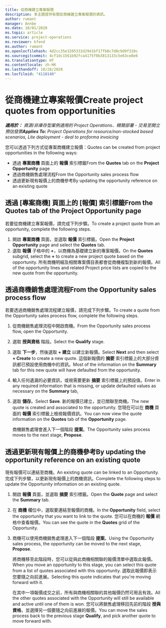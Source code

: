```yaml
---
title: 從商機建立專案報價
description: 本主題提供有關從商機建立專案報價的資訊。
author: rumant
manager: Annbe
ms.date: 10/01/2020
ms.topic: article
ms.service: project-operations
ms.reviewer: kfend
ms.author: rumant
ms.openlocfilehash: 4d2cc35e3205332d2941bf17fb8c7d8c9d9f310c
ms.sourcegitcommit: 4cf1dc1561b92fca4175f0b3813133c5e63ce8e6
ms.translationtype: HT
ms.contentlocale: zh-HK
ms.lasthandoff: 10/28/2020
ms.locfileid: "4118140"
---
```

# <a name="create-project-quotes-from-opportunities"></a><span data-ttu-id="4eac0-103">從商機建立專案報價</span><span class="sxs-lookup"><span data-stu-id="4eac0-103">Create project quotes from opportunities</span></span>

<span data-ttu-id="4eac0-104">_**適用於：** 資源/非庫存型案例適用的 Project Operations、精簡部署 - 交易至開立預估發票_</span><span class="sxs-lookup"><span data-stu-id="4eac0-104">_**Applies To:** Project Operations for resource/non-stocked based scenarios, Lite deployment - deal to proforma invoicing_</span></span>

<span data-ttu-id="4eac0-105">您可以透過下列方式從專案商機建立報價：</span><span class="sxs-lookup"><span data-stu-id="4eac0-105">Quotes can be created from project opportunities in the following ways:</span></span>

- <span data-ttu-id="4eac0-106">透過 **專案商機** 頁面上的 **報價** 索引標籤</span><span class="sxs-lookup"><span data-stu-id="4eac0-106">From the **Quotes** tab on the **Project Opportunity** page</span></span>
- <span data-ttu-id="4eac0-107">透過商機銷售處理流程</span><span class="sxs-lookup"><span data-stu-id="4eac0-107">From the Opportunity sales process flow</span></span>
- <span data-ttu-id="4eac0-108">透過更新現有報價上的商機參考</span><span class="sxs-lookup"><span data-stu-id="4eac0-108">By updating the opportunity reference on an existing quote</span></span>

## <a name="from-the-quotes-tab-of-the-project-opportunity-page"></a><span data-ttu-id="4eac0-109">透過 [專案商機] 頁面上的 [報價] 索引標籤</span><span class="sxs-lookup"><span data-stu-id="4eac0-109">From the Quotes tab of the Project Opportunity page</span></span>

<span data-ttu-id="4eac0-110">若要從商機建立專案報價，請完成下列步驟。</span><span class="sxs-lookup"><span data-stu-id="4eac0-110">To create a project quote from an opportunity, complete the following steps.</span></span>

1. <span data-ttu-id="4eac0-111">開啟 **專案商機** 頁面，並選取 **報價** 索引標籤。</span><span class="sxs-lookup"><span data-stu-id="4eac0-111">Open the **Project Opportunity** page and select the **Quotes** tab.</span></span> 
2. <span data-ttu-id="4eac0-112">選取 **報價** 子格中的 **+**，以商機為基礎建立新的專案報價。</span><span class="sxs-lookup"><span data-stu-id="4eac0-112">On the **Quotes** subgrid, select the **+** to create a new project quote based on the opportunity.</span></span> <span data-ttu-id="4eac0-113">所有商機明細及相關專案價目表都會從商機複製到新的報價。</span><span class="sxs-lookup"><span data-stu-id="4eac0-113">All of the opportunity lines and related Project price lists are copied to the new quote from the opportunity.</span></span>

## <a name="from-the-opportunity-sales-process-flow"></a><span data-ttu-id="4eac0-114">透過商機銷售處理流程</span><span class="sxs-lookup"><span data-stu-id="4eac0-114">From the Opportunity sales process flow</span></span>

<span data-ttu-id="4eac0-115">若要透過商機銷售處理流程建立報價，請完成下列步驟。</span><span class="sxs-lookup"><span data-stu-id="4eac0-115">To create a quote from the Opportunity sales process flow, complete the following steps.</span></span>

1. <span data-ttu-id="4eac0-116">從商機銷售處理流程中開啟商機。</span><span class="sxs-lookup"><span data-stu-id="4eac0-116">From the Opportunity sales process flow, open the Opportunity.</span></span>
2. <span data-ttu-id="4eac0-117">選取 **授與資格** 階段。</span><span class="sxs-lookup"><span data-stu-id="4eac0-117">Select the **Qualify** stage.</span></span> 
3. <span data-ttu-id="4eac0-118">選取 **下一步**，然後選取 **+ 建立** 以建立新報價。</span><span class="sxs-lookup"><span data-stu-id="4eac0-118">Select **Next** and then select **+ Create** to create a new quote.</span></span> <span data-ttu-id="4eac0-119">這個新報價的 **摘要** 索引標籤上的大部分資訊都已預設使用商機中的資訊。</span><span class="sxs-lookup"><span data-stu-id="4eac0-119">Most of the information on the **Summary** tab for this new quote will have defaulted from the opportunity.</span></span> 
4. <span data-ttu-id="4eac0-120">輸入任何遺漏的必要資訊，或視需要更新 **摘要** 索引標籤上的預設值。</span><span class="sxs-lookup"><span data-stu-id="4eac0-120">Enter in any required information that is missing, or update defaulted values as necessary on the **Summary** tab,</span></span>
5. <span data-ttu-id="4eac0-121">選取 **儲存**。</span><span class="sxs-lookup"><span data-stu-id="4eac0-121">Select **Save**.</span></span> <span data-ttu-id="4eac0-122">新的報價已建立，並已關聯至商機。</span><span class="sxs-lookup"><span data-stu-id="4eac0-122">The new quote is created and associated to the opportunity.</span></span> <span data-ttu-id="4eac0-123">您現在可以在 **商機** 頁面的 **報價** 索引標籤上檢視報價資訊。</span><span class="sxs-lookup"><span data-stu-id="4eac0-123">You can now view the quote information on the **Quotes** tab of the **Opportunity** page.</span></span> 

   <span data-ttu-id="4eac0-124">商機銷售處理會進入下一個階段 **提案**。</span><span class="sxs-lookup"><span data-stu-id="4eac0-124">The Opportunity sales process moves to the next stage, **Propose**.</span></span>


## <a name="by-updating-the-opportunity-reference-on-an-existing-quote"></a><span data-ttu-id="4eac0-125">透過更新現有報價上的商機參考</span><span class="sxs-lookup"><span data-stu-id="4eac0-125">By updating the opportunity reference on an existing quote</span></span>

<span data-ttu-id="4eac0-126">現有報價可以連結至商機。</span><span class="sxs-lookup"><span data-stu-id="4eac0-126">An existing quote can be linked to an Opportunity.</span></span> <span data-ttu-id="4eac0-127">完成下列步驟，以更新現有報價上的商機資訊。</span><span class="sxs-lookup"><span data-stu-id="4eac0-127">Complete the following steps to update the Opportunity information on an existing quote.</span></span>

1. <span data-ttu-id="4eac0-128">開啟 **報價** 頁面，並選取 **摘要** 索引標籤。</span><span class="sxs-lookup"><span data-stu-id="4eac0-128">Open the **Quote** page and select the **Summary** tab.</span></span>
2. <span data-ttu-id="4eac0-129">在 **商機** 欄位中，選取要連結至報價的商機。</span><span class="sxs-lookup"><span data-stu-id="4eac0-129">In the **Opportunity** field, select the opportunity that you want to link to the quote.</span></span> <span data-ttu-id="4eac0-130">您可以在商機的 **報價** 網格中查看報價。</span><span class="sxs-lookup"><span data-stu-id="4eac0-130">You can see the quote in the **Quotes** grid of the Opportunity.</span></span> 
3. <span data-ttu-id="4eac0-131">商機可以使用商機銷售處理進入下一個階段 **提案**。</span><span class="sxs-lookup"><span data-stu-id="4eac0-131">Using the Opportunity sales process, the opportunity can be moved to the next stage, **Propose**.</span></span> 

   <span data-ttu-id="4eac0-132">將商機移至此階段時，您可以從與此商機相關聯的報價清單中選取此報價。</span><span class="sxs-lookup"><span data-stu-id="4eac0-132">When you move an opportunity to this stage, you can select this quote from a list of quotes associated with this opportunity.</span></span> <span data-ttu-id="4eac0-133">選取此報價即表示您要隨之向前進展。</span><span class="sxs-lookup"><span data-stu-id="4eac0-133">Selecting this quote indicates that you're moving forward with it.</span></span>

   <span data-ttu-id="4eac0-134">在其中一項報價成交之前，所有與商機相關聯的其他報價仍然可用且有效。</span><span class="sxs-lookup"><span data-stu-id="4eac0-134">All the other quotes associated with the Opportunity will still be available and active until one of them is won.</span></span> <span data-ttu-id="4eac0-135">您可以將銷售處理移回先前的階段 **授與資格**，並選擇另一個要隨之向前進展的報價。</span><span class="sxs-lookup"><span data-stu-id="4eac0-135">You can move the sales process back to the previous stage **Qualify**, and pick another quote to move forward with.</span></span>

